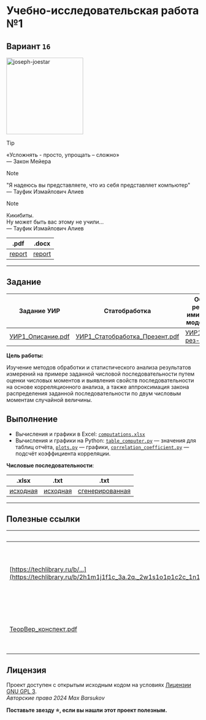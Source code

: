# Учебно-исследовательская работа №1

## Вариант `16`

<img alt="joseph-joestar" src="https://github.com/maxbarsukov/itmo/blob/master/.docs/joseph-joestar.gif" height="200">

> [!TIP]
> «Усложнять - просто, упрощать – сложно»\
> — Закон Мейера

> [!NOTE]
> "Я надеюсь вы представляете, что из себя представляет компьютер" \
> — Тауфик Измайлович Алиев

> [!NOTE]
> Кикибиты. \
> Ну может быть вас этому не учили... \
> — Тауфик Измайлович Алиев

|.pdf|.docx|
|-|-|
| [report](./docs/3315_Барсуков_Горляков_УИР1.pdf) | [report](./docs/3315_Барсуков_Горляков_УИР1.docx) |

---

## Задание

| Задание УИР | Статобработка | Обработка результатов <br> имитационного моделирования |
| --- | --- | --- |
| [УИР1_Описание.pdf](./task/УИР1_Описание.pdf) | [УИР1_Статобработка_Презент.pdf](./task/УИР1_Статобработка_Презент.pdf) | [УИР1_Обработка рез-в ИМ.pdf](./task/УИР1_Обработка%20рез-в%20ИМ.pdf) |

**Цель работы:**

Изучение методов обработки и статистического анализа результатов измерений на примере заданной числовой последовательности путем оценки числовых моментов и выявления свойств последовательности на основе корреляционного анализа, а также аппроксимация закона распределения заданной последовательности по двум числовым моментам случайной величины.

## Выполнение

- Вычисления и графики в Excel: [`computations.xlsx`](./computations.xlsx) 
- Вычисления и графики на Python: [`table_computer.py`](./scripts/table_computer.py) — значения для таблиц отчёта, [`plots.py`](./scripts/plots.py) — графики, [`correlation_coefficient.py`](./scripts/correlation_coefficient.py) — подсчёт коэффициента корреляции.

**Числовые последовательности**:

|.xlsx|.txt|.txt|
|-|-|-|
| [исходная](./task/task.xlsx) | [исходная](./data/data.txt) | [сгенерированная](./data/data_generated.txt) |

---

## Полезные ссылки

| Ссылка | Описание |
| --- | --- |
| [https://techlibrary.ru/b/...](https://techlibrary.ru/b/2h1m1j1f1c_3a.2q._2w1s1o1p1c2c_1n1p1e1f1m1j1r1p1c1a1o1j2g_1e1j1s1l1r1f1t1o2c1w_1s1j1s1t1f1n._2009.pdf) | Учебное пособие «Основы моделирования дискретных систем» (2009), Т.И. Алиев |
| [ТеорВер_конспект.pdf](../../презентации/ТеорВер_конспект.pdf) | Методичка «Элементы теории вероятности» (2024), Т.И. Алиев |

## Лицензия <a name="license"></a>

Проект доступен с открытым исходным кодом на условиях [Лицензии GNU GPL 3](https://opensource.org/license/gpl-3-0/). \
*Авторские права 2024 Max Barsukov*

**Поставьте звезду :star:, если вы нашли этот проект полезным.**
